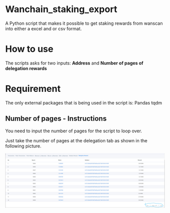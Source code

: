 # Wanchain_staking_export
A Python script that makes it possible to get staking rewards from wanscan into either a excel and or csv format. 

# How to use
The scripts asks for two inputs: **Address** and **Number of pages of delegation rewards**

# Requirement
The only external packages that is being used in the script is: 
Pandas
tqdm

## Number of pages - Instructions
You need to input the number of pages for the script to loop over. 

Just take the number of pages at the delegation tab as shown in the following picture. 

![Instructions](https://github.com/fc0712/Wanchain_staking_export/blob/master/Wanchain%20-%20Page%20Instructions.jpg)

